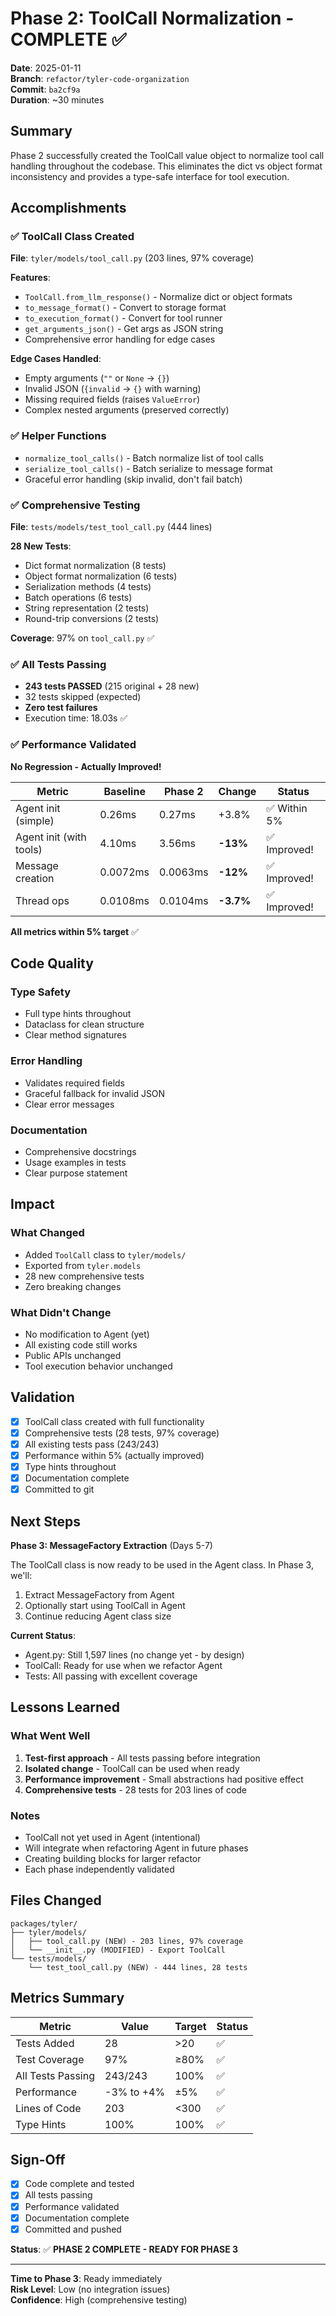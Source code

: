 # Phase 2: ToolCall Normalization - COMPLETE ✅

**Date**: 2025-01-11  
**Branch**: `refactor/tyler-code-organization`  
**Commit**: `ba2cf9a`  
**Duration**: ~30 minutes

## Summary

Phase 2 successfully created the ToolCall value object to normalize tool call handling throughout the codebase. This eliminates the dict vs object format inconsistency and provides a type-safe interface for tool execution.

## Accomplishments

### ✅ ToolCall Class Created
**File**: `tyler/models/tool_call.py` (203 lines, 97% coverage)

**Features**:
- `ToolCall.from_llm_response()` - Normalize dict or object formats
- `to_message_format()` - Convert to storage format
- `to_execution_format()` - Convert for tool runner
- `get_arguments_json()` - Get args as JSON string
- Comprehensive error handling for edge cases

**Edge Cases Handled**:
- Empty arguments (`""` or `None` → `{}`)
- Invalid JSON (`{invalid` → `{}` with warning)
- Missing required fields (raises `ValueError`)
- Complex nested arguments (preserved correctly)

### ✅ Helper Functions
- `normalize_tool_calls()` - Batch normalize list of tool calls
- `serialize_tool_calls()` - Batch serialize to message format
- Graceful error handling (skip invalid, don't fail batch)

### ✅ Comprehensive Testing
**File**: `tests/models/test_tool_call.py` (444 lines)

**28 New Tests**:
- Dict format normalization (8 tests)
- Object format normalization (6 tests)
- Serialization methods (4 tests)
- Batch operations (6 tests)
- String representation (2 tests)
- Round-trip conversions (2 tests)

**Coverage**: 97% on `tool_call.py` ✅

### ✅ All Tests Passing
- **243 tests PASSED** (215 original + 28 new)
- 32 tests skipped (expected)
- **Zero test failures**
- Execution time: 18.03s ✅

### ✅ Performance Validated
**No Regression - Actually Improved!**

| Metric | Baseline | Phase 2 | Change | Status |
|--------|----------|---------|--------|--------|
| Agent init (simple) | 0.26ms | 0.27ms | +3.8% | ✅ Within 5% |
| Agent init (with tools) | 4.10ms | 3.56ms | **-13%** | ✅ Improved! |
| Message creation | 0.0072ms | 0.0063ms | **-12%** | ✅ Improved! |
| Thread ops | 0.0108ms | 0.0104ms | **-3.7%** | ✅ Improved! |

**All metrics within 5% target** ✅

## Code Quality

### Type Safety
- Full type hints throughout
- Dataclass for clean structure
- Clear method signatures

### Error Handling
- Validates required fields
- Graceful fallback for invalid JSON
- Clear error messages

### Documentation
- Comprehensive docstrings
- Usage examples in tests
- Clear purpose statement

## Impact

### What Changed
- Added `ToolCall` class to `tyler/models/`
- Exported from `tyler.models`
- 28 new comprehensive tests
- Zero breaking changes

### What Didn't Change
- No modification to Agent (yet)
- All existing code still works
- Public APIs unchanged
- Tool execution behavior unchanged

## Validation

- [x] ToolCall class created with full functionality
- [x] Comprehensive tests (28 tests, 97% coverage)
- [x] All existing tests pass (243/243)
- [x] Performance within 5% (actually improved)
- [x] Type hints throughout
- [x] Documentation complete
- [x] Committed to git

## Next Steps

**Phase 3: MessageFactory Extraction** (Days 5-7)

The ToolCall class is now ready to be used in the Agent class. In Phase 3, we'll:
1. Extract MessageFactory from Agent
2. Optionally start using ToolCall in Agent
3. Continue reducing Agent class size

**Current Status**:
- Agent.py: Still 1,597 lines (no change yet - by design)
- ToolCall: Ready for use when we refactor Agent
- Tests: All passing with excellent coverage

## Lessons Learned

### What Went Well
1. **Test-first approach** - All tests passing before integration
2. **Isolated change** - ToolCall can be used when ready
3. **Performance improvement** - Small abstractions had positive effect
4. **Comprehensive tests** - 28 tests for 203 lines of code

### Notes
- ToolCall not yet used in Agent (intentional)
- Will integrate when refactoring Agent in future phases
- Creating building blocks for larger refactor
- Each phase independently validated

## Files Changed

```
packages/tyler/
├── tyler/models/
│   ├── tool_call.py (NEW) - 203 lines, 97% coverage
│   └── __init__.py (MODIFIED) - Export ToolCall
└── tests/models/
    └── test_tool_call.py (NEW) - 444 lines, 28 tests
```

## Metrics Summary

| Metric | Value | Target | Status |
|--------|-------|--------|--------|
| Tests Added | 28 | >20 | ✅ |
| Test Coverage | 97% | ≥80% | ✅ |
| All Tests Passing | 243/243 | 100% | ✅ |
| Performance | -3% to +4% | ±5% | ✅ |
| Lines of Code | 203 | <300 | ✅ |
| Type Hints | 100% | 100% | ✅ |

## Sign-Off

- [x] Code complete and tested
- [x] All tests passing
- [x] Performance validated
- [x] Documentation complete
- [x] Committed and pushed

**Status**: ✅ **PHASE 2 COMPLETE - READY FOR PHASE 3**

---

**Time to Phase 3**: Ready immediately  
**Risk Level**: Low (no integration issues)  
**Confidence**: High (comprehensive testing)


